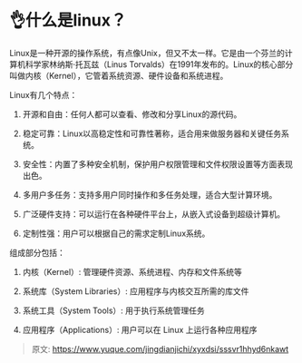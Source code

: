 # 👌什么是linux？

Linux是一种开源的操作系统，有点像Unix，但又不太一样。它是由一个芬兰的计算机科学家林纳斯·托瓦兹（Linus Torvalds）在1991年发布的。Linux的核心部分叫做内核（Kernel），它管着系统资源、硬件设备和系统进程。

Linux有几个特点：

1. 开源和自由：任何人都可以查看、修改和分享Linux的源代码。

2. 稳定可靠：Linux以高稳定性和可靠性著称，适合用来做服务器和关键任务系统。

3. 安全性：内置了多种安全机制，保护用户权限管理和文件权限设置等方面表现出色。

4. 多用户多任务：支持多用户同时操作和多任务处理，适合大型计算环境。

5. 广泛硬件支持：可以运行在各种硬件平台上，从嵌入式设备到超级计算机。

6. 定制性强：用户可以根据自己的需求定制Linux系统。

组成部分包括：

1. 内核（Kernel）: 管理硬件资源、系统进程、内存和文件系统等

2. 系统库（System Libraries）: 应用程序与内核交互所需的库文件

3. 系统工具（System Tools）: 用于执行系统管理任务

4. 应用程序（Applications）: 用户可以在 Linux 上运行各种应用程序



> 原文: <https://www.yuque.com/jingdianjichi/xyxdsi/sssvr1hhyd6nkawt>